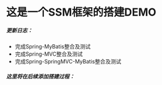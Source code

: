 # 这是一个SSM框架的搭建DEMO

##### 更新日志：
*  完成Spring-MyBatis整合及测试
*  完成Spring-MVC整合及测试
*  完成Spring-SpringMVC-MyBatis整合及测试

##### 这里将在后续添加搭建过程：